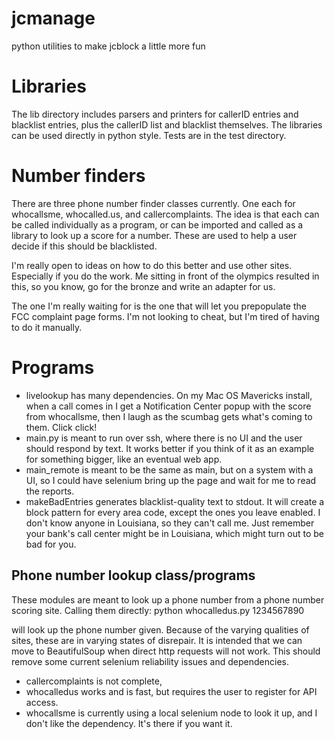 jcmanage
========

python utilities to make jcblock a little more fun

Libraries
=========

The lib directory includes parsers and printers for callerID entries and blacklist entries,
plus the callerID list and blacklist themselves. The libraries can be used directly in python style. Tests are in the test directory.

Number finders
==============

There are three phone number finder classes currently. One each for whocallsme, whocalled.us, and callercomplaints. The idea is that each can be called individually as a program, or can be imported and called as a library to look up a score for a number. These are used to help a user decide if this should be blacklisted.

I'm really open to ideas on how to do this better and use other sites. Especially if you do the work. Me sitting in front of the olympics resulted in this, so you know, go for the bronze and write an adapter for us.

The one I'm really waiting for is the one that will let you prepopulate the FCC complaint page forms. I'm not looking to cheat, but I'm tired of having to do it manually.

Programs
========

* livelookup has many dependencies. On my Mac OS Mavericks install, when a call comes in I get a Notification Center popup with the score from whocallsme, then I laugh as the scumbag gets what's coming to them. Click click!
* main.py is meant to run over ssh, where there is no UI and the user should respond by text. It works better if you think of it as an example for something bigger, like an eventual web app.
* main_remote is meant to be the same as main, but on a system with a UI, so I could have selenium bring up the page and wait for me to read the reports.
* makeBadEntries generates blacklist-quality text to stdout. It will create a block pattern for every area code, except the ones you leave enabled. I don't know anyone in Louisiana, so they can't call me. Just remember your bank's call center might be in Louisiana, which might turn out to be bad for you.

Phone number lookup class/programs
----------------------------------

These modules are meant to look up a phone number from a phone number scoring site. Calling them directly:
python whocalledus.py 1234567890

will look up the phone number given. Because of the varying qualities of sites, these are in varying states of disrepair. It is intended that we can move to BeautifulSoup when direct http requests will not work. This should remove some current selenium reliability issues and dependencies.

* callercomplaints is not complete,
* whocalledus works and is fast, but requires the user to register for API access.
* whocallsme is currently using a local selenium node to look it up, and I don't like the dependency. It's there if you want it.

